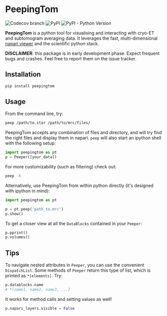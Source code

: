# PeepingTom

![Codecov branch](https://img.shields.io/codecov/c/github/gutsche-lab/peepingtom/master?label=codecov)
![PyPI](https://img.shields.io/pypi/v/peepingtom)
![PyPI - Python Version](https://img.shields.io/pypi/pyversions/peepingtom)

**PeepingTom** is a python tool for visualising and interacting with cryo-ET and subtomogram averaging data. It leverages the fast, multi-dimensional [napari viewer](https://github.com/napari/napari) and the scientific python stack.

**DISCLAIMER**: this package is in early development phase. Expect frequent bugs and crashes. Feel free to report them on the issue tracker.

## Installation

```bash
pip install peepingtom
```

## Usage

From the command line, try:
```bash
peep /path/to.star /path/to/mrc/files/
```
PeepingTom accepts any combination of files and directory, and will try find the right files and display them in napari. `peep` will also start an ipython shell with the following setup:
```python
import peepingtom as pt
p = Peeper([your_data])
```

For more customizability (such as filtering) check out:
```bash
peep -h
```

Alternatively, use PeepingTom from within python directly (it's designed with ipython in mind):
```python
import peepingtom as pt

p = pt.peep('path_to.mrc')
p.show()
```

To get a closer view at all the `DataBlocks` contained in your `Peeper`:
```python
p.pprint()
p.volumes()
```

## Tips
To navigate nested attributes in `Peeper`, you can use the convenient `DispatchList`. Some methods of `Peeper` return this type of list, which is printed as `*[elements]`. Try:
```python
p.datablocks.name
# *[name1, name2, name3, ...]
```

It works for method calls and setting values as well!
```python
p.napari_layers.visible = False
```
